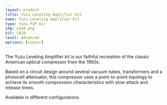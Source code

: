 ```yaml
---
layout: product
title: Yuzu Leveling Amplifier Kit
name: Yuzu Leveling Amplifier Kit
type: Yuzu P2P Kit
img: LA2A.png
kit: LA2A
level: Advanced
options: [sowter]
---
```


The Yuzu Leveling Amplifier kit is our faithful recreation of the classic American optical compressor from the 1960s.

Based on a circuit design around several vacuum tubes, transformers and a photocell attenuator, this compressor uses a point-to-point topology to achieve its smooth compression characteristics with slow attack and release times.

Available in different configurations.
